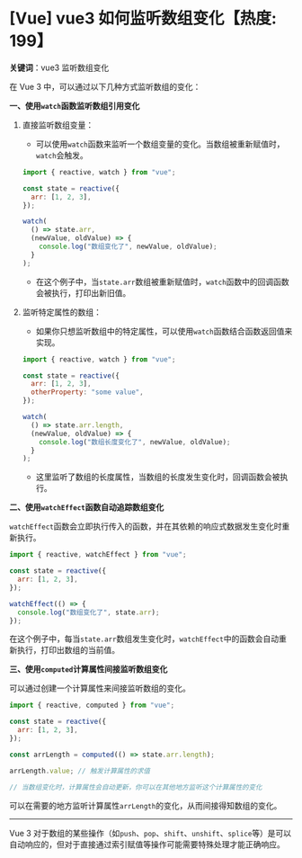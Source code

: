 # [Vue] vue3 如何监听数组变化【热度: 199】

**关键词**：vue3 监听数组变化

在 Vue 3 中，可以通过以下几种方式监听数组的变化：

**一、使用`watch`函数监听数组引用变化**

1. 直接监听数组变量：

   - 可以使用`watch`函数来监听一个数组变量的变化。当数组被重新赋值时，`watch`会触发。

   ```javascript
   import { reactive, watch } from "vue";

   const state = reactive({
     arr: [1, 2, 3],
   });

   watch(
     () => state.arr,
     (newValue, oldValue) => {
       console.log("数组变化了", newValue, oldValue);
     }
   );
   ```

   - 在这个例子中，当`state.arr`数组被重新赋值时，`watch`函数中的回调函数会被执行，打印出新旧值。

2. 监听特定属性的数组：

   - 如果你只想监听数组中的特定属性，可以使用`watch`函数结合函数返回值来实现。

   ```javascript
   import { reactive, watch } from "vue";

   const state = reactive({
     arr: [1, 2, 3],
     otherProperty: "some value",
   });

   watch(
     () => state.arr.length,
     (newValue, oldValue) => {
       console.log("数组长度变化了", newValue, oldValue);
     }
   );
   ```

   - 这里监听了数组的长度属性，当数组的长度发生变化时，回调函数会被执行。

**二、使用`watchEffect`函数自动追踪数组变化**

`watchEffect`函数会立即执行传入的函数，并在其依赖的响应式数据发生变化时重新执行。

```javascript
import { reactive, watchEffect } from "vue";

const state = reactive({
  arr: [1, 2, 3],
});

watchEffect(() => {
  console.log("数组变化了", state.arr);
});
```

在这个例子中，每当`state.arr`数组发生变化时，`watchEffect`中的函数会自动重新执行，打印出数组的当前值。

**三、使用`computed`计算属性间接监听数组变化**

可以通过创建一个计算属性来间接监听数组的变化。

```javascript
import { reactive, computed } from "vue";

const state = reactive({
  arr: [1, 2, 3],
});

const arrLength = computed(() => state.arr.length);

arrLength.value; // 触发计算属性的求值

// 当数组变化时，计算属性会自动更新，你可以在其他地方监听这个计算属性的变化
```

可以在需要的地方监听计算属性`arrLength`的变化，从而间接得知数组的变化。

---

Vue 3 对于数组的某些操作（如`push`、`pop`、`shift`、`unshift`、`splice`等）是可以自动响应的，但对于直接通过索引赋值等操作可能需要特殊处理才能正确响应。
